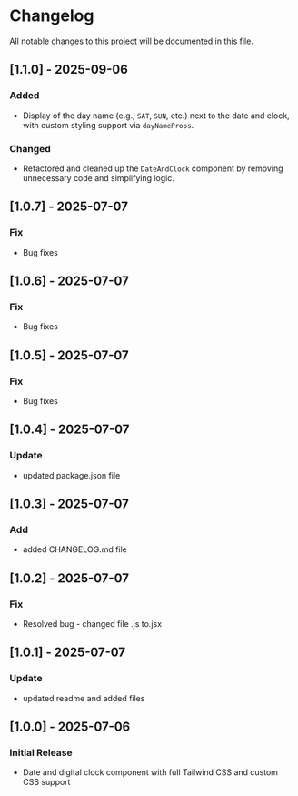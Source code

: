 # Changelog

All notable changes to this project will be documented in this file.

## [1.1.0] - 2025-09-06
### Added
- Display of the day name (e.g., `SAT`, `SUN`, etc.) next to the date and clock, with custom styling support via `dayNameProps`.

### Changed
- Refactored and cleaned up the `DateAndClock` component by removing unnecessary code and simplifying logic.

## [1.0.7] - 2025-07-07
### Fix
- Bug fixes

## [1.0.6] - 2025-07-07
### Fix
- Bug fixes

## [1.0.5] - 2025-07-07
### Fix
- Bug fixes

## [1.0.4] - 2025-07-07
### Update
- updated package.json file

## [1.0.3] - 2025-07-07
### Add
- added CHANGELOG.md file

## [1.0.2] - 2025-07-07
### Fix
- Resolved bug - changed file .js to.jsx

## [1.0.1] - 2025-07-07
### Update
- updated readme and added files

## [1.0.0] - 2025-07-06
### Initial Release
- Date and digital clock component with full Tailwind CSS and custom CSS support